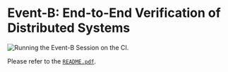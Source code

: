 # Event-B: End-to-End Verification of Distributed Systems

![Running the Event-B Session on the CI.](https://github.com/b4er/eventb-isabelle/actions/workflows/ci.yaml/badge.svg?branch=main)

Please refer to the [`README.pdf`](./README.pdf).

